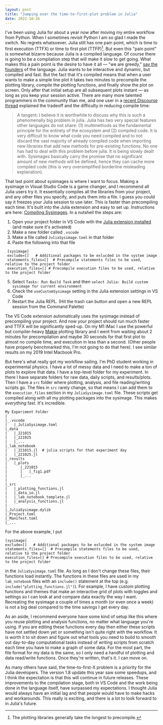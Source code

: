 ```yaml
---
layout: post
title: "Jumping over the time-to-first-plot problem in Julia"
date: 2022-10-26
---
```


I've been using Julia for about a year now after moving my entire workflow
from Python.
When I sometimes revisit Python I am so glad I made the switch. No regrets whatsoever. Julia still has one pain point, 
which is time to first execution (TTFX) or time to first plot (TTFP)[^fn_22021026_1].
But even this "pain point" is somewhat bizarre because Julia is a compiled language. Of 
course there is going to be a compilation step that will make it slow to get going. What makes this a pain
point is the desire to have it all &mdash; "we are greedy," [say the founders](https://julialang.org/blog/2012/02/why-we-created-julia/) of the language.
Julia wants to be interactive and dynamic, but compiled and fast.
But the fact that it's compiled means that when a user wants to make a simple line plot it takes two minutes to precompile the plotting library, compile the plotting functions, and finally show the plot on screen.
Only after that initial setup are all subsequent plots instant &mdash; as long as you keep your session active. There are many more talented programmers in the community than me, and one user in a [recent Discourse thread](https://discourse.julialang.org/t/very-slow-time-to-first-plot-2022/88968/27) explained the tradeoff and the difficulty in reducing compile time:

>A tangent: I believe it is worthwhile to discuss why this is such a phenomenally big problem in julia. Julia has two very special features other languages do not share: (1) multimethods as the fundamental principle for the entirety of the ecosystem and (2) compiled code. It is very difficult to know what code you need compiled and to not discard the vast majority of already compiled code when importing new libraries that add new methods for pre-existing functions. No one has had to deal with this problem before julia. It is being slowly dealt with. Sysimages basically carry the promise that no significant amount of new methods will be defined, hence they can cache more compiled code (this is very oversimplified borderline misleading explanation).


That last point about sysimages is where I want to focus. Making a sysimage in Visual Studio Code is a game changer, and I recommend all Julia users try it. It essentially compiles all the libraries from your project, and any other files you specify, and puts them into a file. I guess you could say it freezes your Julia session to use later. This is faster than precompiling each time. It's built into the Julia extension and easy to set up. Instructions are here: [Compiling Sysimages](https://www.julia-vscode.org/docs/dev/userguide/compilesysimage/). In a nutshell the steps are:

1. Open your project folder in VS Code with the [Julia extension installed](https://code.visualstudio.com/docs/languages/julia) (and make sure it's activated)
2. Make a new folder called `.vscode`
3. Make a file called `JuliaSysimage.toml` in that folder
4. Paste the following into that file

```
 [sysimage]
 exclude=[]   # Additional packages to be exlucded in the system image
 statements_files=[]  # Precompile statements files to be used, relative to the project folder
 execution_files=[] # Precompile execution files to be used, relative to the project folder
```

5. Select `Tasks: Run Build Task` and then `select Julia: Build custom sysimage for current environment`    
6. Check the `useCustomSysimage` setting in the Julia extension settings in VS Code
7. Restart the Julia REPL. (Hit the trash can button and open a new REPL session from the Command Palette)

The VS Code extension automatically uses the sysimage instead of precompiling your project. And now your project should run much faster and TTFX will be significantly sped-up. On my M1 iMac I use the powerful but compiler-heavy [Makie](https://docs.makie.org/stable/) plotting library and I went from waiting about 2 minutes for precompilation and maybe 30 seconds for that first plot to almost no compile time, and execution in less than a second. (Other people have properly benchmarked this, I'm not going to do that here). I see similar results on my 2019 Intel Macbook Pro.

But here's what really got my workflow sailing. I'm PhD student working in experimental physics. I have a lot of messy data and I need to make a ton of plots to explore that data. I have a top-level folder for my experiment.
In there I have separate folders for raw data, daily scripts, and results/plots.
Then I have a `src` folder where plotting, analysis, and file reading/writing scripts go. The files in `src` rarely change, so that means I can add them to the `execution_files` section in my `JuliaSysimage.toml` file. These scripts get compiled along with all my plotting packages into the sysimage. This makes _everything_ fast. It's incredible.

```
My Experiment Folder
|
|_.vscode
|   |_JuliaSysimage.toml
|_data
|   |_221015
|   |_221025
|   |_...
|_lab_notebook
|   |_221015.jl  # julia scripts for that experiment day
|   |_221025.jl
|_results
|   |_plots
|      |_221015
|      |   |_fig1.pdf
|      |_...
|
|_src
|   |_plotting_functions.jl
|   |_data_io.jl
|   |_lab_notebook_template.jl
|   |_analysis_functions.jl
|
|_JuliaSysimage.dylib
|_Project.toml
|_Manifest.toml
|_...
```

For the above example, I put

```
[sysimage]
exclude=[]   # Additional packages to be exlucded in the system image
statements_files=[]  # Precompile statements files to be used, relative to the project folder
execution_files=[] # Precompile execution files to be used, relative to the project folder
```

in the `JuliaSysimage.toml` file. As long as I don't change these files, their functions load instantly. The functions in these files are used in my `lab_notebook` files with an `include()` statement at the top (e.g. `include("plotting_functions.jl")`). For example, I have custom plotting functions and themes that make an interactive grid of plots with toggles and settings so I can look at and compare data exactly the way I want. Recreating the sysimage a couple of times a month (or even once a week) is not a big deal compared to the time savings I get every day.

As an aside, I recommend everyone have some kind of setup like this where you reuse plotting and analysis functions, no matter what language you're using. If you are editing these functions every day then either these scripts have not settled down yet or something isn't quite right with the workflow. It is worth it to sit down and figure out what tools you need to build to smooth out day-to-day computational tasks instead of writing scripts from scratch each time you have to make a graph of some data. For the most part, the file format for my data is the same, so I only need a handful of plotting and data read/write functions. Once they're written, that's it. I can move on.

As many others have said, the time-to-first-X problem is a priority for the Julia developers. The version 1.8 update this year saw some speedups,
and I think the expectation is that this will continue in future releases. 
These improvements to the compilation stage, both in VS Code and the work being done in the language itself, have surpassed my expectations. I thought Julia would always have an initial lag and that people would have to make hacks and workarounds. This really is exciting, and there is a lot to look forward to in Julia's future.

[^fn_22021026_1]: The plotting libraries generally take the longest to precompile.